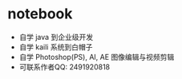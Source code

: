 # notebook

* 自学 java 到企业级开发
* 自学 kaili 系统到白帽子
* 自学 Photoshop(PS), AI, AE 图像编辑与视频剪辑
* 可联系作者QQ: 2491920818